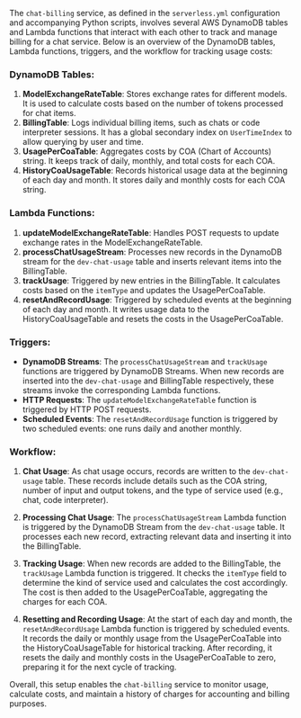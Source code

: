 The `chat-billing` service, as defined in the `serverless.yml` configuration and accompanying Python scripts, involves several AWS DynamoDB tables and Lambda functions that interact with each other to track and manage billing for a chat service. Below is an overview of the DynamoDB tables, Lambda functions, triggers, and the workflow for tracking usage costs:

### DynamoDB Tables:
1. **ModelExchangeRateTable**: Stores exchange rates for different models. It is used to calculate costs based on the number of tokens processed for chat items.
2. **BillingTable**: Logs individual billing items, such as chats or code interpreter sessions. It has a global secondary index on `UserTimeIndex` to allow querying by user and time.
3. **UsagePerCoaTable**: Aggregates costs by COA (Chart of Accounts) string. It keeps track of daily, monthly, and total costs for each COA.
4. **HistoryCoaUsageTable**: Records historical usage data at the beginning of each day and month. It stores daily and monthly costs for each COA string.

### Lambda Functions:
1. **updateModelExchangeRateTable**: Handles POST requests to update exchange rates in the ModelExchangeRateTable.
2. **processChatUsageStream**: Processes new records in the DynamoDB stream for the `dev-chat-usage` table and inserts relevant items into the BillingTable.
3. **trackUsage**: Triggered by new entries in the BillingTable. It calculates costs based on the `itemType` and updates the UsagePerCoaTable.
4. **resetAndRecordUsage**: Triggered by scheduled events at the beginning of each day and month. It writes usage data to the HistoryCoaUsageTable and resets the costs in the UsagePerCoaTable.

### Triggers:
- **DynamoDB Streams**: The `processChatUsageStream` and `trackUsage` functions are triggered by DynamoDB Streams. When new records are inserted into the `dev-chat-usage` and BillingTable respectively, these streams invoke the corresponding Lambda functions.
- **HTTP Requests**: The `updateModelExchangeRateTable` function is triggered by HTTP POST requests.
- **Scheduled Events**: The `resetAndRecordUsage` function is triggered by two scheduled events: one runs daily and another monthly.

### Workflow:
1. **Chat Usage**: As chat usage occurs, records are written to the `dev-chat-usage` table. These records include details such as the COA string, number of input and output tokens, and the type of service used (e.g., chat, code interpreter).

2. **Processing Chat Usage**: The `processChatUsageStream` Lambda function is triggered by the DynamoDB Stream from the `dev-chat-usage` table. It processes each new record, extracting relevant data and inserting it into the BillingTable.

3. **Tracking Usage**: When new records are added to the BillingTable, the `trackUsage` Lambda function is triggered. It checks the `itemType` field to determine the kind of service used and calculates the cost accordingly. The cost is then added to the UsagePerCoaTable, aggregating the charges for each COA.

4. **Resetting and Recording Usage**: At the start of each day and month, the `resetAndRecordUsage` Lambda function is triggered by scheduled events. It records the daily or monthly usage from the UsagePerCoaTable into the HistoryCoaUsageTable for historical tracking. After recording, it resets the daily and monthly costs in the UsagePerCoaTable to zero, preparing it for the next cycle of tracking.

Overall, this setup enables the `chat-billing` service to monitor usage, calculate costs, and maintain a history of charges for accounting and billing purposes.